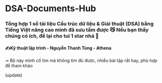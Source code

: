 # DSA-Documents-Hub
### Tổng hợp 1 số tài liệu Cấu trúc dữ liệu &amp; Giải thuật (DSA) bằng Tiếng Việt nâng cao mình đã sưu tầm được 😼 Nếu bạn thấy chúng có ích, để lại cho tui 1 star nhá 🤩

#### ✍️Kỹ thuật lập trình - Nguyễn Thanh Tùng - Athena
➞ Bộ này mình cố tìm mà không tìm đủ được, nhiều bài tập rất hay, phù hợp để tham khảo

(update)
